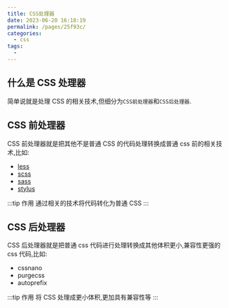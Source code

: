 ```yaml
---
title: CSS处理器
date: 2023-06-20 16:18:19
permalink: /pages/25f93c/
categories:
  - css
tags:
  -
---
```


## 什么是 CSS 处理器

简单说就是处理 CSS 的相关技术,但细分为`CSS前处理器`和`CSS后处理器`.

## CSS 前处理器

CSS 前处理器就是把其他不是普通 CSS 的代码处理转换成普通 css 前的相关技术,比如:

- [less](/views/css/less/introduction)
- [scss](/views/css/scss/introduction)
- [sass](/views/css/sass/introduction)
- [stylus](/views/css/stylus/introduction)

:::tip 作用
通过相关的技术将代码转化为普通 CSS
:::

## CSS 后处理器

CSS 后处理器就是把普通 css 代码进行处理转换成其他体积更小,兼容性更强的 css 代码,比如:

- cssnano
- purgecss
- autoprefix

:::tip 作用
将 CSS 处理成更小体积,更加具有兼容性等
:::
